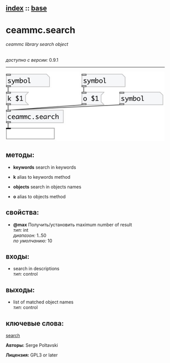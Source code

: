[index](index.html) :: [base](category_base.html)
---

# ceammc.search

###### ceammc library search object

*доступно с версии:* 0.9.1

---




[![example](../examples/img/ceammc.search.jpg)](../examples/pd/ceammc.search.pd)





## методы:

* **keywords**
search in keywords<br>

* **k**
alias to keywords method<br>

* **objects**
search in objects names<br>

* **o**
alias to objects method<br>




## свойства:

* **@max** 
Получить/установить maximum number of result<br>
_тип:_ int<br>
_диапазон:_ 1..50<br>
_по умолчанию:_ 10<br>



## входы:

* search in descriptions<br>
_тип:_ control



## выходы:

* list of matched object names<br>
_тип:_ control



## ключевые слова:

[search](keywords/search.html)






**Авторы:** Serge Poltavski




**Лицензия:** GPL3 or later






